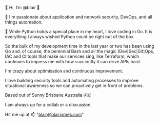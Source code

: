 👋 Hi, I’m @blair :wolf:

:closed_lock_with_key: I'm passionate about application and network security, DevOps, and all things automation.

:snake: While Python holds a special place in my heart, I love coding in Go. It is everything I always wished Python could be right out of the box.

So the bulk of my development time in the last year or two has been using Go and, of course, the perennial Bash and all the magic (Dev|Sec|Git)Ops, IAC and CI tools that make our services sing, like Terraform, which continues to impress me with how succinctly it can drive APIs hard.

I'm crazy about optimisation and continuous improvement.

I love building security tools and automating processes to improve situational awareness so we can proactively get in front of problems.

Based out of Sunny Brisbane Australia :australia:

I am always up for a collab or a discussion. 

Hit me up at :mailbox: "blair@blairjames.com"
